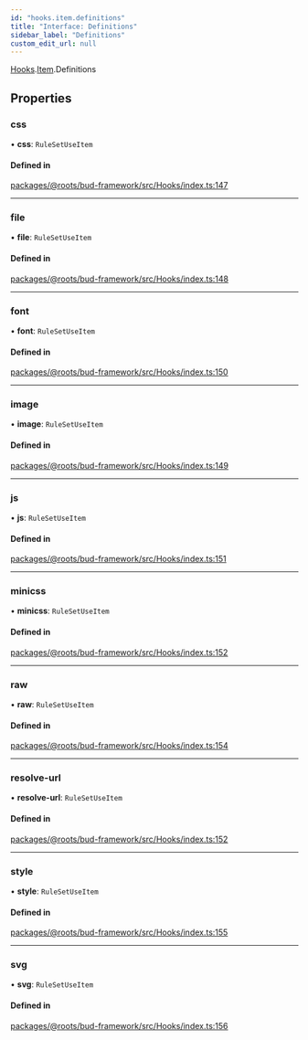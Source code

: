 ```yaml
---
id: "hooks.item.definitions"
title: "Interface: Definitions"
sidebar_label: "Definitions"
custom_edit_url: null
---
```


[Hooks](../modules/hooks.md).[Item](../modules/hooks.item.md).Definitions

## Properties

### css

• **css**: `RuleSetUseItem`

#### Defined in

[packages/@roots/bud-framework/src/Hooks/index.ts:147](https://github.com/roots/bud/blob/3a901c67/packages/@roots/bud-framework/src/Hooks/index.ts#L147)

___

### file

• **file**: `RuleSetUseItem`

#### Defined in

[packages/@roots/bud-framework/src/Hooks/index.ts:148](https://github.com/roots/bud/blob/3a901c67/packages/@roots/bud-framework/src/Hooks/index.ts#L148)

___

### font

• **font**: `RuleSetUseItem`

#### Defined in

[packages/@roots/bud-framework/src/Hooks/index.ts:150](https://github.com/roots/bud/blob/3a901c67/packages/@roots/bud-framework/src/Hooks/index.ts#L150)

___

### image

• **image**: `RuleSetUseItem`

#### Defined in

[packages/@roots/bud-framework/src/Hooks/index.ts:149](https://github.com/roots/bud/blob/3a901c67/packages/@roots/bud-framework/src/Hooks/index.ts#L149)

___

### js

• **js**: `RuleSetUseItem`

#### Defined in

[packages/@roots/bud-framework/src/Hooks/index.ts:151](https://github.com/roots/bud/blob/3a901c67/packages/@roots/bud-framework/src/Hooks/index.ts#L151)

___

### minicss

• **minicss**: `RuleSetUseItem`

#### Defined in

[packages/@roots/bud-framework/src/Hooks/index.ts:152](https://github.com/roots/bud/blob/3a901c67/packages/@roots/bud-framework/src/Hooks/index.ts#L152)

___

### raw

• **raw**: `RuleSetUseItem`

#### Defined in

[packages/@roots/bud-framework/src/Hooks/index.ts:154](https://github.com/roots/bud/blob/3a901c67/packages/@roots/bud-framework/src/Hooks/index.ts#L154)

___

### resolve-url

• **resolve-url**: `RuleSetUseItem`

#### Defined in

[packages/@roots/bud-framework/src/Hooks/index.ts:152](https://github.com/roots/bud/blob/3a901c67/packages/@roots/bud-framework/src/Hooks/index.ts#L152)

___

### style

• **style**: `RuleSetUseItem`

#### Defined in

[packages/@roots/bud-framework/src/Hooks/index.ts:155](https://github.com/roots/bud/blob/3a901c67/packages/@roots/bud-framework/src/Hooks/index.ts#L155)

___

### svg

• **svg**: `RuleSetUseItem`

#### Defined in

[packages/@roots/bud-framework/src/Hooks/index.ts:156](https://github.com/roots/bud/blob/3a901c67/packages/@roots/bud-framework/src/Hooks/index.ts#L156)
